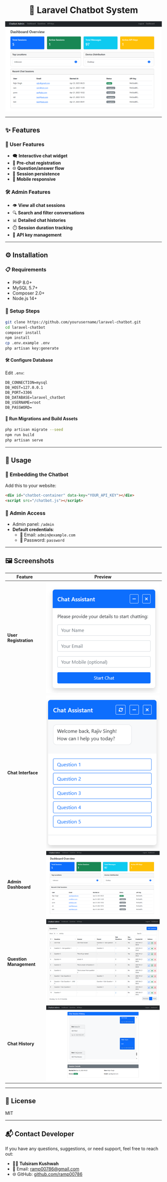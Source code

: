 <h1 align="center">🤖 Laravel Chatbot System</h1>

<p align="center">
  <img src="public/images/dashboard.png" alt="System Overview" width="800">
</p>

---

## ✨ Features

### 👥 User Features
- 🗨️ **Interactive chat widget**
- 📝 **Pre-chat registration**
- 🌐 **Question/answer flow**
- 🔄 **Session persistence**
- 📱 **Mobile responsive**

### 🛠️ Admin Features
- 👁️ **View all chat sessions**
- 🔍 **Search and filter conversations**
- 📊 **Detailed chat histories**
- ⏱️ **Session duration tracking**
- 🔑 **API key management**

---

## ⚙️ Installation

### 📋 Requirements
- PHP 8.0+
- MySQL 5.7+
- Composer 2.0+
- Node.js 14+

### 🚀 Setup Steps

```bash
git clone https://github.com/yourusername/laravel-chatbot.git
cd laravel-chatbot
composer install
npm install
cp .env.example .env
php artisan key:generate
```

#### 🛠️ Configure Database
Edit `.env`:

```env
DB_CONNECTION=mysql
DB_HOST=127.0.0.1
DB_PORT=3306
DB_DATABASE=laravel_chatbot
DB_USERNAME=root
DB_PASSWORD=
```

#### 🧱 Run Migrations and Build Assets

```bash
php artisan migrate --seed
npm run build
php artisan serve
```

---

## 💬 Usage

### 🧩 Embedding the Chatbot
Add this to your website:

```html
<div id="chatbot-container" data-key="YOUR_API_KEY"></div>
<script src="/chatbot.js"></script>
```

### 🔐 Admin Access
- Admin panel: `/admin`
- **Default credentials**:
  - 📧 Email: `admin@example.com`
  - 🔐 Password: `password`

---

## 🖼️ Screenshots

| Feature | Preview |
|--------|---------|
| **User Registration** | ![](public/images/session-start-form.png) |
| **Chat Interface** | ![](public/images/first-screen.png) |
| **Admin Dashboard** | ![](public/images/dashboard.png) |
| **Question Management** | ![](public/images/list-all-questions.png) |
| **Chat History** | ![](public/images/session-chat-history.png) |

---

## 📄 License

MIT

---

## 📬 Contact Developer

If you have any questions, suggestions, or need support, feel free to reach out:

- 🧑‍💻 **Tulsiram Kushwah**
- 📧 Email: [ramp00786@gmail.com](mailto:ramp00786@gmail.com)
- 🌐 GitHub: [github.com/ramp00786](https://github.com/ramp00786)